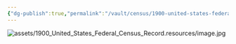 ```yaml
---
{"dg-publish":true,"permalink":"/vault/census/1900-united-states-federal-census-record-1/","tags":["Martha-Grose-Keenan"]}
---
```


![assets/1900_United_States_Federal_Census_Record.resources/image.jpg](/img/user/assets/1900_United_States_Federal_Census_Record.resources/image.jpg)
